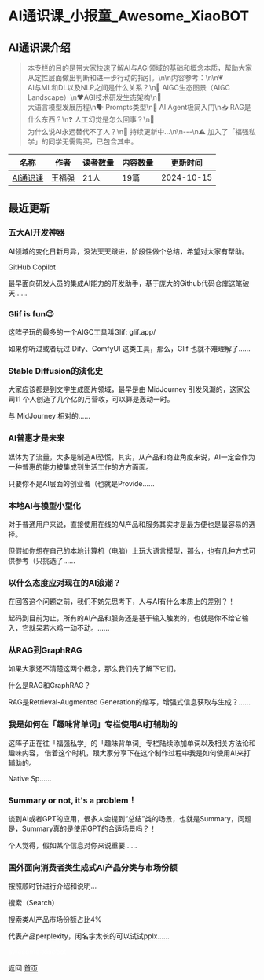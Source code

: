 # AI通识课_小报童_Awesome_XiaoBOT

## AI通识课介绍
> 本专栏的目的是带大家快速了解AI与AGI领域的基础和概念本质，帮助大家从定性层面做出判断和进一步行动的指引。\n\n内容参考：\n\n💗  
AI与ML和DL以及NLP之间是什么关系？\n💯 AIGC生态图景（AIGC Landscape）\n❤️AGI技术研发生态架构\n🙊  
大语言模型发展历程\n🗣️ Prompts类型\n🤖 AI Agent极简入门\n📥 RAG是什么东西？\n❓ 人工幻觉是怎么回事？\n👑  
为什么说AI永远替代不了人？\n🚅 持续更新中...\n\n---\n⚠️ 加入了「福强私学」的同学无需购买，已包含其中。  
  


|名称|作者|读者数量|内容数量|更新时间|
|---|---|---|---|---|
|[AI通识课](https://xiaobot.net/p/aifd?refer=0b133df9-27dc-423b-8101-639049001c13)|王福强|21人|19篇|2024-10-15|

## 最近更新
### 五大AI开发神器

AI领域的变化日新月异，没法天天跟进，阶段性做个总结，希望对大家有帮助。

GitHub Copilot

最早面向研发人员的集成AI能力的开发助手，基于庞大的Github代码仓库这笔破天......

### Glif is fun😉

这阵子玩的最多的一个AIGC工具叫Glif: glif.app/

如果你听过或者玩过 Dify、ComfyUI 这类工具，那么，Glif 也就不难理解了......

### Stable Diffusion的演化史

大家应该都是到文字生成图片领域，最早是由 MidJourney 引发风潮的，这家公司11 个人创造了几个亿的月营收，可以算是轰动一时。

与 MidJourney 相对的......

### AI普惠才是未来

媒体为了流量，大多是制造AI恐慌，其实，从产品和商业角度来说，AI一定会作为一种普惠的能力被集成到生活工作的方方面面。

只要你不是AI层面的创业者（也就是Provide......

### 本地AI与模型小型化

对于普通用户来说，直接使用在线的AI产品和服务其实才是最方便也是最容易的选择。

但假如你想在自己的本地计算机（电脑）上玩大语言模型，那么，也有几种方式可供参考（只挑选了......

### 以什么态度应对现在的AI浪潮？

在回答这个问题之前，我们不妨先思考下，人与AI有什么本质上的差别？！

起码到目前为止，所有的AI产品和服务还是基于输入触发的，也就是你不给它输入，它就呆若木鸡一动不动。......

### 从RAG到GraphRAG

如果大家还不清楚这两个概念，那么我们先了解下它们。

什么是RAG和GraphRAG？

RAG是Retrieval-Augmented Generation的缩写，增强式信息获取与生成？......

### 我是如何在「趣味背单词」专栏使用AI打辅助的

这阵子正在往「福强私学」的「趣味背单词」专栏陆续添加单词以及相关方法论和趣味内容， 借着这个时机，跟大家分享下在这个制作过程中我是如何使用AI来打辅助的。

Native Sp......

### Summary or not, it's a problem！

谈到AI或者GPT的应用，很多人会提到“总结”类的场景，也就是Summary，问题是，Summary真的是使用GPT的合适场景吗？！

个人觉得，假如某个信息对你来说重要......

### 国外面向消费者类生成式AI产品分类与市场份额

按照顺时针进行介绍和说明...

搜索（Search）

搜索类AI产品市场份额占比4%

代表产品perplexity，闲名字太长的可以试试pplx......


<a href="https://github.com/Reno9527/awesome-xiaobot" style="color: white; text-decoration: none;">awesome-xiaobot</a>

返回 [首页](../README.md)

